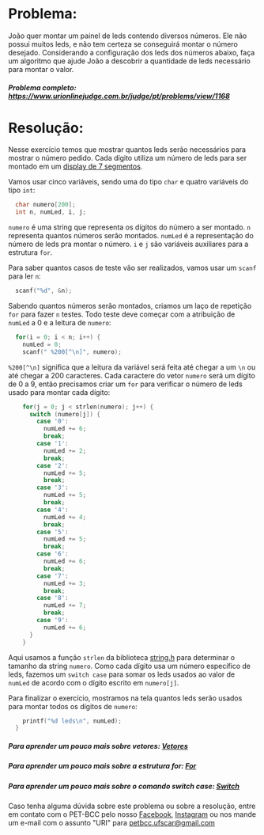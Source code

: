 # Problema:

João quer montar um painel de leds contendo diversos números. Ele não possui muitos leds, e não tem certeza se conseguirá montar o número desejado. Considerando a configuração dos leds dos números abaixo, faça um algoritmo que ajude João a descobrir a quantidade de leds necessário para montar o valor.

##### Problema completo: https://www.urionlinejudge.com.br/judge/pt/problems/view/1168

# Resolução:

Nesse exercício temos que mostrar quantos leds serão necessários para mostrar o número pedido. Cada dígito utiliza um número de leds para ser montado em um [display de 7 segmentos](https://pt.wikipedia.org/wiki/Display_de_sete_segmentos).

Vamos usar cinco variáveis, sendo uma do tipo `char` e quatro variáveis do tipo `int`:
```c
  char numero[200];
  int n, numLed, i, j;
```
`numero` é uma string que representa os dígitos do número a ser montado. `n` representa quantos números serão montados. `numLed` é a representação do número de leds pra montar o número. `i` e `j` são variáveis auxiliares para a estrutura `for`.

Para saber quantos casos de teste vão ser realizados, vamos usar um `scanf` para ler `n`:
```c
  scanf("%d", &n);
```
Sabendo quantos números serão montados, criamos um laço de repetição `for` para fazer `n` testes. Todo teste deve começar com a atribuição de `numLed` a 0 e a leitura de `numero`:
```c
  for(i = 0; i < n; i++) {
    numLed = 0;
    scanf(" %200[^\n]", numero);
```
`%200[^\n]` significa que a leitura da variável será feita até chegar a um `\n` ou até chegar a 200 caracteres. Cada caractere do vetor `numero` será um dígito de 0 a 9, então precisamos criar um `for` para verificar o número de leds usado para montar cada dígito:
```c
    for(j = 0; j < strlen(numero); j++) {
      switch (numero[j]) {
        case '0':
          numLed += 6;
          break;
        case '1':
          numLed += 2;
          break;
        case '2':
          numLed += 5;
          break;
        case '3':
          numLed += 5;
          break;
        case '4':
          numLed += 4;
          break;
        case '5':
          numLed += 5;
          break;
        case '6':
          numLed += 6;
          break;
        case '7':
          numLed += 3;
          break;
        case '8':
          numLed += 7;
          break;
        case '9':
          numLed += 6;
      }
    }
```
Aqui usamos a função `strlen` da biblioteca [string.h](http://linguagemc.com.br/a-biblioteca-string-h/) para determinar o tamanho da string `numero`. Como cada dígito usa um número específico de leds, fazemos um `switch case` para somar os leds usados ao valor de `numLed` de acordo com o dígito escrito em `numero[j]`.

Para finalizar o exercício, mostramos na tela quantos leds serão usados para montar todos os dígitos de `numero`:
```c
    printf("%d leds\n", numLed);
  }
```

##### Para aprender um pouco mais sobre vetores: [Vetores](http://linguagemc.com.br/vetores-ou-arrays-em-linguagem-c/)
##### Para aprender um pouco mais sobre a estrutura for: [For](http://linguagemc.com.br/a-estrutura-de-repeticao-for-em-c/)
##### Para aprender um pouco mais sobre o comando switch case: [Switch](http://linguagemc.com.br/o-comando-switch-case-em-c/)

Caso tenha alguma dúvida sobre este problema ou sobre a resolução, entre em contato com o PET-BCC pelo nosso
[Facebook](https://www.facebook.com/petbcc/),
[Instagram](https://www.instagram.com/petbcc.ufscar/)
ou nos mande um e-mail com o assunto "URI" para  petbcc.ufscar@gmail.com
